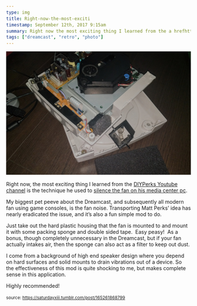 ```yaml
---
type: img
title: Right-now-the-most-exciti
timestamp: September 12th, 2017 9:15am
summary: Right now the most exciting thing I learned from the a hrefhttpswwwyoutubecomchannelUCUQo7nzH1sXVpzL92VesANw targetblankDIYPerks YoutuMy biggest pet peeve about the Dreamcast and subsequently all modern fan using game consoles is the fan noise Transporting Matt Perks’ idea has nearJust take out the hard plastic housing that the fan is mounted to and mount it with some packing sponge and double sided tape  Easy peasy  As a bonusI come from a background of high end speaker design where you depend on hard surfaces and solid mounts to drain vibrations out of a device So the effeHighly recommendedp 
tags: ["dreamcast", "retro", "photo"]
---
```

<img src="../media/165261868799.jpg"/>
                                                                                          
Right now, the most exciting thing I learned from the <a href="https://www.youtube.com/channel/UCUQo7nzH1sXVpzL92VesANw" target="_blank">DIYPerks Youtube channel</a> is the technique he used to <a href="https://www.youtube.com/watch?v=e3fnsGHe8eE" target="_blank">silence the fan on his media center pc</a>.

My biggest pet peeve about the Dreamcast, and subsequently all modern fan using game consoles, is the fan noise. Transporting Matt Perks’ idea has nearly eradicated the issue, and it’s also a fun simple mod to do.  

Just take out the hard plastic housing that the fan is mounted to and mount it with some packing sponge and double sided tape.  Easy peasy!  As a bonus, though completely unnecessary in the Dreamcast, but if your fan actually intakes air, then the sponge can also act as a filter to keep out dust.

I come from a background of high end speaker design where you depend on hard surfaces and solid mounts to drain vibrations out of a device. So the effectiveness of this mod is quite shocking to me, but makes complete sense in this application.

Highly recommended!
 
                                    
                
                
                
                
                                
<small>source: https://saturdayxiii.tumblr.com/post/165261868799</small>